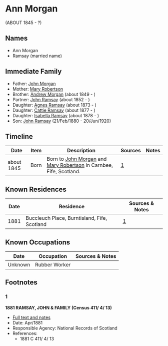 ﻿---
layout: person
subject_key: i60684755
permalink: /people/i60684755
---

# Ann Morgan
(ABOUT 1845 - ?)

## Names

* Ann Morgan
* Ramsay (married name)

## Immediate Family

* Father: [John Morgan](./@38398015@-john-morgan-b-d.md)
* Mother: [Mary Robertson](./@96321158@-mary-robertson-b-d.md)
* Brother: [Andrew Morgan](./@23628312@-andrew-morgan-b1849-d.md) (about 1849 - )
* Partner: [John Ramsay](./@63088441@-john-ramsay-b1852-d.md) (about 1852 - )
* Daughter: [Agnes Ramsay](./@57916783@-agnes-ramsay-b1873-d.md) (about 1873 - )
* Daughter: [Cattie Ramsay](./@35547078@-cattie-ramsay-b1877-d.md) (about 1877 - )
* Daughter: [Isabella Ramsay](./@54722192@-isabella-ramsay-b1878-d.md) (about 1878 - )
* Son: [John Ramsay](./@64225415@-john-ramsay-b1880-2-21-d1920-6-20.md) (21/Feb/1880 - 20/Jun/1920)

## Timeline

Date | Item | Description | Sources | Notes
---|---|---|---|---
about 1845 | Born | Born to [John Morgan](./@38398015@-john-morgan-b-d.md) and [Mary Robertson](./@96321158@-mary-robertson-b-d.md) in Carnbee, Fife, Scotland. | [1](#1) | 

## Known Residences

Date | Residence | Sources & Notes
---|---|---
1881 | Buccleuch Place, Burntisland, Fife, Scotland | [1](#1)

## Known Occupations

Date | Occupation | Sources & Notes
---|---|---
Unknown | Rubber Worker | 

## Footnotes

### 1

**1881 RAMSAY, JOHN & FAMILY (Census 411/ 4/ 13)**

* [Full text and notes](../sources/@15289604@-1881-ramsay,-john-&-family-census-411-4-13-.md)
* Date: Apr/1881
* Responsible Agency: National Records of Scotland
* References: 
  * 1881 C 411/ 4/ 13

